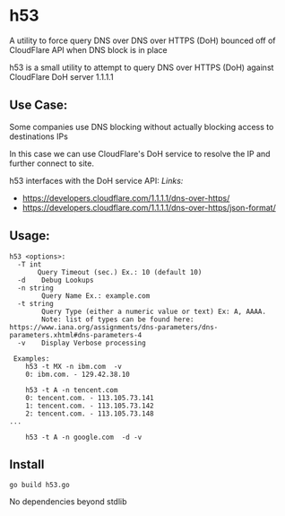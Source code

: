 # h53
A utility to force query DNS over DNS over HTTPS (DoH) bounced off of CloudFlare API when DNS block is in place



h53 is a small utility to attempt to query DNS over HTTPS (DoH) against
CloudFlare DoH server 1.1.1.1

## Use Case: 
Some companies use DNS blocking without actually blocking access to destinations IPs

In this case we can use CloudFlare's DoH service to resolve the IP and further connect to site.

h53 interfaces with the DoH service API:
_Links:_
 	
- https://developers.cloudflare.com/1.1.1.1/dns-over-https/
- https://developers.cloudflare.com/1.1.1.1/dns-over-https/json-format/

## Usage:
```
h53 <options>:
  -T int
       Query Timeout (sec.) Ex.: 10 (default 10)
  -d    Debug Lookups
  -n string
        Query Name Ex.: example.com
  -t string
        Query Type (either a numeric value or text) Ex: A, AAAA.
        Note: list of types can be found here: https://www.iana.org/assignments/dns-parameters/dns-parameters.xhtml#dns-parameters-4
  -v    Display Verbose processing

 Examples:
    h53 -t MX -n ibm.com  -v
    0: ibm.com. - 129.42.38.10
    
    h53 -t A -n tencent.com
    0: tencent.com. - 113.105.73.141
    1: tencent.com. - 113.105.73.142
    2: tencent.com. - 113.105.73.148
...

    h53 -t A -n google.com  -d -v
```

## Install 

`go build h53.go`

No dependencies beyond stdlib
